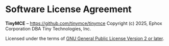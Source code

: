 # Software License Agreement

**TinyMCE** – [<https://github.com/tinymce/tinymce>](https://github.com/tinymce/tinymce)
Copyright (c) 2025, Ephox Corporation DBA Tiny Technologies, Inc.

Licensed under the terms of [GNU General Public License Version 2 or later](http://www.gnu.org/licenses/gpl.html).
